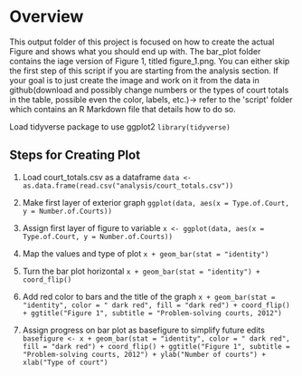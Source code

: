 # Overview

This output folder of this project is focused on how to create the actual Figure and shows what you should end up with. 
The bar_plot folder contains the iage version of Figure 1, titled figure_1.png.
You can either skip the first step of this script if you are starting from the analysis section.
If your goal is to just create the image and work on it from the data in github(download and possibly change numbers or the types of court totals in the table, possible even the color, labels, etc.)-> refer to the 'script' folder which contains an R Markdown file that details how to do so.

Load tidyverse package to use ggplot2
```library(tidyverse)```

## Steps for Creating Plot

1. Load court_totals.csv as a dataframe
```data <- as.data.frame(read.csv("analysis/court_totals.csv"))```

2. Make first layer of exterior graph
```ggplot(data, aes(x = Type.of.Court, y = Number.of.Courts))```

3. Assign first layer of figure to variable
```x <- ggplot(data, aes(x = Type.of.Court, y = Number.of.Courts))```

4. Map the values and type of plot
```x + geom_bar(stat = "identity")```

5. Turn the bar plot horizontal
```x + geom_bar(stat = "identity") + coord_flip()```

6. Add red color to bars and the title of the graph
```x + geom_bar(stat = "identity", color = " dark red", fill = "dark red") + coord_flip() + ggtitle("Figure 1", subtitle = "Problem-solving courts, 2012")```

7. Assign progress on bar plot as basefigure to simplify future edits
```basefigure <- x + geom_bar(stat = "identity", color = " dark red", fill = "dark red") + coord_flip() + ggtitle("Figure 1", subtitle = "Problem-solving courts, 2012") + ylab("Number of courts") + xlab("Type of court")```

